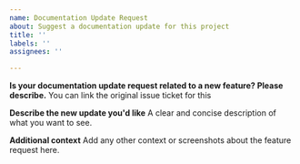 ```yaml
---
name: Documentation Update Request
about: Suggest a documentation update for this project
title: ''
labels: ''
assignees: ''

---
```


**Is your documentation update request related to a new feature? Please describe.**
You can link the original issue ticket for this

**Describe the new update you'd like**
A clear and concise description of what you want to see.

**Additional context**
Add any other context or screenshots about the feature request here.
